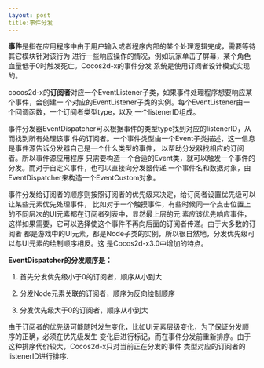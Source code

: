 ```yaml
---
layout: post
title:事件分发
---
```

**事件**是指在应用程序中由于用户输入或者程序内部的某个处理逻辑完成，需要等待其它模块针对该行为
进行一些响应操作的情况，例如玩家单击了屏幕，某个角色血量低于0时触发死亡。Cocos2d-x的事件分发
系统是使用订阅者设计模式实现的。

cocos2d-x的**订阅者**对应一个EventListener子类，如果事件处理程序想要响应某个事件，会创建一
个对应的EventListener子类的实例。每个EventListener由一个回调函数，一个订阅者类型type，以及
一个listenerID组成。

事件分发器EventDispatcher可以根据事件的类型type找到对应的listenerID，从而找到所有处理该事
件的订阅者。一个事件类型由一个Event子类描述，这一信息是事件源告诉分发器自己是一个什么类型的事件，
以帮助分发器找相应的订阅者。所以事件源应用程序
只需要构造一个合适的Event类，就可以触发一个事件的分发。而对于自定义事件，也可以直接向分发器传递
一个事件名和数据对象，由EventDispatcher来构造一个EventCustom对象。

事件分发给订阅者的顺序则按照订阅者的优先级来决定，给订阅者设置优先级可以让某些元素优先处理事件，
比如对于一个触摸事件，有些时候同一个点击位置上的不同层次的UI元素都在订阅者列表中，显然最上层的元
素应该优先响应事件，这样如果需要，它可以选择使这个事件不再向后面的订阅者传递。由于大多数的订阅者
都是游戏中的UI元素，都是Node子类的实例，所以很自然地，分发优先级可以与UI元素的绘制顺序相反。这
是Cocos2d-x3.0中增加的特点。

**EventDispatcher的分发顺序是：**

1. 首先分发优先级小于0的订阅者，顺序从小到大

2. 分发Node元素关联的订阅者，顺序为反向绘制顺序

3. 分发优先级大于0的订阅者，顺序从小到大

由于订阅者的优先级可能随时发生变化，比如UI元素层级变化，为了保证分发顺序的正确，必须在优先级发生
变化后进行标记，而在事件分发前重新排序。由于这种排序代价较大，Cocos2d-x只对当前正在分发的事件
类型对应的订阅者的listenerID进行排序.
